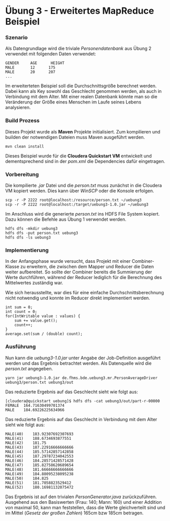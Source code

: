 # Übung 3 - Erweitertes MapReduce Beispiel

### Szenario

Als Datengrundlage wird die triviale *Personendatenbank* aus Übung 2 verwendet mit folgenden Daten verwendet:

```
GENDER     AGE      HEIGHT
MALE	   12	   175
MALE	   20	   207
...
```

Im erweiterteten Beispiel soll die Durchschnittsgröße berechnet werden. Dabei kann als Key sowohl das Geschlecht genommen werden, als auch in Verbindung mit dem Alter. Mit einer realen Datenbank könnte man so die Veränderung der Größe eines Menschen im Laufe seines Lebens analysieren.  

### Build Prozess
Dieses Projekt wurde als **Maven** Projekte initialisiert. Zum kompilieren und builden der notwendigen Dateien muss Maven ausgeführt werden.

```
mvn clean install

```

Dieses Beispiel wurde für die **Cloudera Quickstart VM** entwickelt und dementsprechend sind in der *pom.xml* die Dependencies dafür eingetragen.


### Vorbereitung
Die kompilierte *.jar* Datei und die *person.txt* muss zunächst in die Cloudera VM kopiert werden. Dies kann über *WinSCP* oder die Konsole erfolgen.

```
scp -r -P 2222 root@localhost:/resource/person.txt ~/uebung3
scp -r -P 2222 root@localhost:/target/uebung3-1.0.jar ~/uebung3
```

Im Anschluss wird die generierte *person.txt* ins HDFS File System kopiert. Dazu können die Befehle aus Übung 1 verwendet werden.

```
hdfs dfs -mkdir uebung3
hdfs dfs -put person.txt uebung3
hdfs dfs -ls uebung3

```

### Implementierung
In der Anfangsphase wurde versucht, dass Projekt mit einer Combiner-Klasse zu erweitern, die zwischen dem Mapper und Reducer die Daten weiter aufbereitet. So sollte der Combiner bereits die Summierung der Werte durchführen, während der Reducer lediglich für die Berechnung des Mittelwertes zuständig war.

Wie sich herausstellte, war dies für eine einfache Durchschnittsberechnung nicht notwendig und konnte im Reducer direkt implementiert werden.

```
int sum = 0;
int count = 0;
for(IntWritable value : values) {
    sum += value.get();
    count++;
}
average.set(sum / (double) count);
```

### Ausführung
Nun kann die *uebung3-1.0.jar* unter Angabe der Job-Definition ausgeführt werden und das Ergebnis betrachtet werden. Als Datenquelle wird die *person.txt* angegeben.
```
yarn jar uebung3-1.0.jar de.fhms.bde.uebung3.mr.PersonAverageDriver uebung3/person.txt uebung3/out

```

Das reduzierte Ergebnis auf das Geschlecht sieht wie folgt aus:
```
[cloudera@quickstart uebung]$ hdfs dfs -cat uebung3/out/part-r-00000
FEMALE	164.71630499701374
MALE	184.69226225634966
```

Das reduzierte Ergebnis auf das Geschlecht in Verbindung mit dem Alter sieht wie folgt aus:
```
MALE(40)	183.92307692307693
MALE(41)	188.6734693877551
MALE(42)	181.75
MALE(43)	187.22916666666666
MALE(44)	185.57142857142858
MALE(45)	187.29787234042553
MALE(46)	184.28571428571428
MALE(47)	185.82758620689654
MALE(48)	181.66666666666666
MALE(49)	184.88095238095238
MALE(50)	184.825
MALE(51)	181.7058823529412
MALE(52)	180.16981132075472
```

Das Ergebnis ist auf den trivialen *PersonGenerator.java* zurückzuführen. Ausgehend aus den Basiswerten (Frau: 140; Mann: 160) und einer Addition von maximal 50, kann man feststellen, dass die Werte gleichverteilt sind und im Mittel (*Gesetz der großen Zahlen*) 165cm bzw 185cm betragen.
